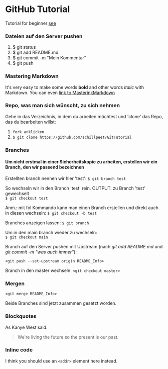# GitHub Tutorial
Tutorial for beginner [see](https://boolie.org/git-github-anfaenger-tutorial/)

### Dateien auf den Server pushen
1. $ git status
2. $ git add README.md
3. $ git commit -m "Mein Kommentar"
4. $ git push

### Mastering Markdown
It's very easy to make some words **bold** and other words *italic* with Markdown. You can even [link to MasterinkMarkdown](https://guides.github.com/features/mastering-markdown/)

### Repo, was man sich wünscht, zu sich nehmen
Gehe in das Verzeichnis, in dem du arbeiten möchtest und 'clone' das Repo, das du bearbeiten willst:
1. `fork anklicken`
2. `$ git clone https://github.com/schillpeet/GitTutorial`

### Branches
#### Um nicht erstmal in einer Sicherheitskopie zu arbeiten, erstellen wir ein Branch, den wir passend bezeichnen
Erstellten branch nennen wir hier 'test':
`$ git branch test`

So wechseln wir in den Branch 'test' rein. OUTPUT: zu Branch 'test' gewechselt<br>
`$ git checkout test`

Anm.: mit fol Kommando kann man einen Branch erstellen und direkt auch in diesen wechseln:
`$ git checkout -b test`

Branches anzeigen lassen:
`$ git branch`

Um in den main branch wieder zu wechseln:<br>
`$ git checkout main`

Branch auf den Server pushen mit Upstream
(nach *git add README.md* und *git commit -m "was auch immer"*):

`<git push --set-upstream origin README_Info>`

Branch in den master wechseln:
`<git checkout master>`

### Mergen
`<git merge README_Info>`

Beide Branches sind jetzt zusammen gesetzt worden.

### Blockquotes
As Kanye West said:
> We're living the future so
> the present is our past.

### Inline code
I think you should use an
`<addr>` element here instead.
